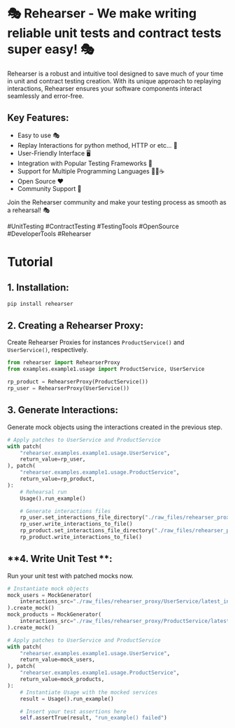 # 🎭 Rehearser - We make writing reliable unit tests and contract tests super easy! 🎭

Rehearser is a robust and intuitive tool designed to save much of your time in unit and contract testing creation. With its unique approach to replaying interactions, Rehearser ensures your software components interact seamlessly and error-free.

## Key Features:

- Easy to use 🎭
- Replay Interactions for python method, HTTP or etc... 🔄
- User-Friendly Interface 🖥️
- Integration with Popular Testing Frameworks 🤖
- Support for Multiple Programming Languages 🐍🌐☕
- Open Source ❤️
- Community Support 👫

Join the Rehearser community and make your testing process as smooth as a rehearsal! 🎭

#UnitTesting #ContractTesting #TestingTools #OpenSource #DeveloperTools #Rehearser

# Tutorial


## **1. Installation**:
```bash
pip install rehearser
```

## **2. Creating a Rehearser Proxy**: 
Create Rehearser Proxies for instances `ProductService()` and `UserService()`, respectively.
```python
from rehearser import RehearserProxy
from examples.example1.usage import ProductService, UserService

rp_product = RehearserProxy(ProductService())
rp_user = RehearserProxy(UserService())
```

## **3. Generate Interactions**: 
Generate mock objects using the interactions created in the previous step.
```python
# Apply patches to UserService and ProductService
with patch(
    "rehearser.examples.example1.usage.UserService",
    return_value=rp_user,
), patch(
    "rehearser.examples.example1.usage.ProductService",
    return_value=rp_product,
):
    # Rehearsal run
    Usage().run_example()

    # Generate interactions files
    rp_user.set_interactions_file_directory("./raw_files/rehearser_proxy/")
    rp_user.write_interactions_to_file()
    rp_product.set_interactions_file_directory("./raw_files/rehearser_proxy/")
    rp_product.write_interactions_to_file()

```

## **4. Write Unit Test **:
Run your unit test with patched mocks now.
```python
# Instantiate mock objects
mock_users = MockGenerator(
    interactions_src="./raw_files/rehearser_proxy/UserService/latest_interactions.json"
).create_mock()
mock_products = MockGenerator(
    interactions_src="./raw_files/rehearser_proxy/ProductService/latest_interactions.json"
).create_mock()

# Apply patches to UserService and ProductService
with patch(
    "rehearser.examples.example1.usage.UserService",
    return_value=mock_users,
), patch(
    "rehearser.examples.example1.usage.ProductService",
    return_value=mock_products,
):
    # Instantiate Usage with the mocked services
    result = Usage().run_example()

    # Insert your test assertions here
    self.assertTrue(result, "run_example() failed")
```
